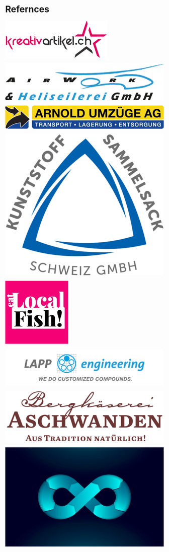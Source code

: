 # Refernces

![](static/assets/images/references/kreativartikel.png)

![](static/assets/images/references/airwork.png)

![](static/assets/images/references/arnold-umzuege.png)

![](static/assets/images/references/kunststoffsammelsack.png)

![](static/assets/images/references/localfish.png)

![](static/assets/images/references/lappengineering.png)

![](static/assets/images/references/bergkaese.png)

![](static/assets/images/blog/devops-cycle.png)